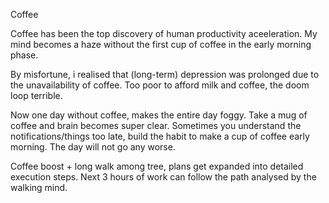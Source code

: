 Coffee

Coffee has been the top discovery of human productivity aceeleration. 
My mind becomes a haze without the first cup of coffee in the early morning phase.

By misfortune, i realised that (long-term) depression was prolonged due to the unavailability of coffee. 
Too poor to afford milk and coffee, the doom loop terrible.

Now one day without coffee, makes the entire day foggy. Take a mug of coffee and brain becomes super clear.
Sometimes you understand the notifications/things too late, build the habit to make a cup of coffee early morning. The day will not go any worse.

Coffee boost + long walk among tree, plans get expanded into detailed execution steps. Next 3 hours of work can follow the path analysed by the walking mind.